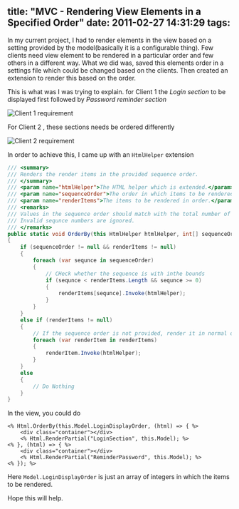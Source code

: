 title: "MVC - Rendering View Elements in a Specified Order"
date: 2011-02-27 14:31:29
tags:
---

In my current project, I had to render elements in the view based on a setting provided by the model(basically it is a configurable thing). Few clients need view element to be rendered in a particular order and few others in a different way. What we did was, saved this elements order in a settings file which could be changed based on the clients. Then created an extension to render this based on the order.

This is what was I was trying to explain. for  Client 1 the *Login section* to be displayed first followed by *Password reminder section*

![Client 1 requirement](http://cdn.rajeeshcv.com/images/2011/02/image_thumb.png)

For Client 2 , these sections needs be ordered differently

![Client 2 requirement](http://cdn.rajeeshcv.com/images/2011/02/image_thumb1.png)

In order to achieve this, I came up with an `HtmlHelper` extension

```cs
/// <summary>
/// Renders the render items in the provided sequence order.
/// </summary>
/// <param name="htmlHelper">The HTML helper which is extended.</param>
/// <param name="sequenceOrder">The order in which items to be rendered. Sequence starts at an index of 0.</param>
/// <param name="renderItems">The items to be rendered in order.</param>
/// <remarks>
/// Values in the sequence order should match with the total number of render items.
/// Invalid sequnce numbers are ignored.
/// </remarks>
public static void OrderBy(this HtmlHelper htmlHelper, int[] sequenceOrder, params Action<HtmlHelper>[] renderItems)
{
    if (sequenceOrder != null && renderItems != null)
    {
        foreach (var sequnce in sequenceOrder)
        {
            // CHeck whether the sequence is with inthe bounds
            if (sequnce < renderItems.Length && sequnce >= 0)
            {
                renderItems[sequnce].Invoke(htmlHelper);
            }
        }
    }
    else if (renderItems != null)
    {
        // If the sequence order is not provided, render it in normal order in which items are declared.
        foreach (var renderItem in renderItems)
        {
            renderItem.Invoke(htmlHelper);
        }
    }
    else
    {
        // Do Nothing
    }
}
```

In the view, you could do

```
<% Html.OrderBy(this.Model.LoginDisplayOrder, (html) => { %>
    <div class="container"></div>
    <% Html.RenderPartial("LoginSection", this.Model); %>
<% }, (html) => { %>
    <div class="container"></div>
    <% Html.RenderPartial("ReminderPassword", this.Model); %>
<% }); %>
```

Here `Model.LoginDisplayOrder` is just an array of integers in which the items to be rendered.

Hope this will help.
